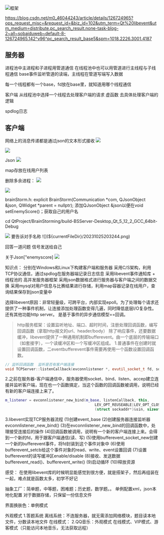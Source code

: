 

![框架](${currentFileDir}/20231020093658.png)

https://blog.csdn.net/m0_46044243/article/details/126724965?ops_request_misc=&request_id=&biz_id=102&utm_term=Qt%20libevent&utm_medium=distribute.pc_search_result.none-task-blog-2~all~sobaiduweb~default-8-126724965.142^v96^pc_search_result_base5&spm=1018.2226.3001.4187

## 服务器

进程池中主进程和子进程用管道通信
在线程池中也可以用管道进行主线程与子线程通信
base事件监听管道的读端，主线程在管道写端写入数据

每一个线程都有一个base，fd放在base里，就知道用哪个线程通信


客户端 从线程池中选择一个线程去处理客户端的请求
虚函数 去具体处理客户端的逻辑


spdlog日志


## 客户端
网络上的消息传递都是通过json的文本形式接收
![](${currentFileDir}/20231021122048.png)

![](${currentFileDir}/20231021210243.png)

Json
![](${currentFileDir}/20231023094425.png)


map存放在线用户列表

删除多余进程：
![](${currentFileDir}/20231023170038.png)


![](${currentFileDir}/20231023200935.png)

brainStorm.h:
    explicit BrainStorm(Communication *com, QJsonObject &json, QWidget *parent = nullptr);
添加QJsonObject &json以便在void setEnemyScore()；获取自己的用户名




cd QtProject/BrainStorming/build-BSServer-Desktop_Qt_5_12_2_GCC_64bit-Debug

![](${currentFileDir}/20231025195622.png)
要告诉对手名称
![](${currentFileDir}/20231025203244.png)

回答一道问题
信号发送给自己


关于Json["enemyscore]
![](${currentFileDir}/20231025201011.png)



知识点：
分别在Windows和Linux下构建客户端和服务器
采用C/S架构，利用TCP协议通信，通过spdlog在服务器端记录日志信息
采用libevent事件通知库 + 线程池的 高并发服务器框架
采用json数据格式进行服务器与客户端之间的数据交换
采用mysql对用户信息与比赛结果进行存储，利用map容器记录在线用户，查询结果保存到json变量中

选择libevent原因：非常轻量级，可跨平台，内部实现epoll。为了处理每个请求还提供了一种事件机制，让连接添加处理函数变得几遍，同时降低底层I/O复杂性。还有其他功能http server。
是基于事件的异步通信模型==回调。
> http服务框架：设置监听地址、端口、超时时间，注册处理回调函数，编写回调函数（拿取http报文的url、header/body）
除了响应事件，还要数据缓冲，libevent提供了一种通用机制即bufferevent。由一个底层的传输端口（如套接字），一个读缓冲区和一个写缓冲区组成。
1.普通事件在创建时就设置回调函数，二eventbufferevent事件需要再使用一个函数设置回调函数。
```C++ 
// 监听回调函数  监听是否有客户端连接
void TCPServer::listenCallback(evconnlistener *, evutil_socket_t fd, sockaddr *clientAdd, int socklen, void *data)
```
2.之前在服务器-客户端通信中，服务器使用socket、bind、listen、accep建立连接并监听客户端，现在也一个函数搞定，当这个函数的回调函数被调用，说明已经有新的客户端连接上来了。
```C++
m_listener = evconnlistener_new_bind(m_base, listenCallback, this,
                                         LEV_OPT_REUSEABLE|LEV_OPT_CLOSE_ON_FREE, -1,
                                         (struct sockaddr*)&sin, sizeof(sin));
```
3.libevent实现TCP服务器流程
(1)创建event_base
(2)创建服务器连接监听器evconnlistener_new_bind()
(3)在evconnlistener_new_bind的回调函数中，处理接受连接后的操作
(4)回调函数被调用，说明有一个新的客户端连接上来。会得到一个新的fd，用于跟客户端通信(读、写)
(5)使用bufferevent_socket_new创建一个新的bufferevent事件，将fd封装到这个事件对象中
(6)使用bufferevent_setcb给这个事件对象的read、write、event设置回调
(7)设置bufferevent的读写缓冲区enable/disable
(8)接收、发送数据bufferevent_read()、bufferevent_write()
(9)启动循环
(10)释放资源

感受：
在使用libevent库的时候明显能感觉到很方便，就是搭架子，然后再组装在一起，难点就是函数太多，初学不好记


抽象工厂：简单题，中等题，困难题；历史题，数学题。。
单例配置xml，json本地化配置
对于数据存储，只保留一份信息文件

界面换肤色：单例模式


外观模式
1.答题系统
离线系统：不连服务器，就无需添加网络模块，题目读本地文件，分数读本地文件
在线模式：
2.QQ音乐：外观模式
在线模式、VIP模式、游客模式（只能访问本地音乐，无法获取远程）